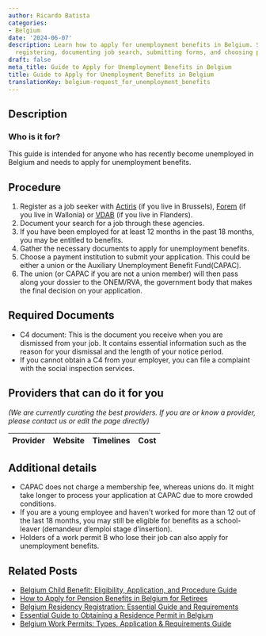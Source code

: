 ```yaml
---
author: Ricardo Batista
categories:
- Belgium
date: '2024-06-07'
description: Learn how to apply for unemployment benefits in Belgium. Steps include
  registering, documenting job search, submitting forms, and choosing payment institutions.
draft: false
meta_title: Guide to Apply for Unemployment Benefits in Belgium
title: Guide to Apply for Unemployment Benefits in Belgium
translationKey: belgium-request_for_unemployment_benefits
---
```


## Description
### Who is it for?
This guide is intended for anyone who has recently become unemployed in Belgium and needs to apply for unemployment benefits. 

## Procedure
1. Register as a job seeker with [Actiris](https://www.actiris.brussels/en/citizens/) (if you live in Brussels), [Forem](https://www.leforem.be/) (if you live in Wallonia) or [VDAB](https://www.vdab.be/english) (if you live in Flanders).
2. Document your search for a job through these agencies.
3. If you have been employed for at least 12 months in the past 18 months, you may be entitled to benefits. 
4. Gather the necessary documents to apply for unemployment benefits.
5. Choose a payment institution to submit your application. This could be either a union or the Auxiliary Unemployment Benefit Fund(CAPAC).
6. The union (or CAPAC if you are not a union member) will then pass along your dossier to the ONEM/RVA, the government body that makes the final decision on your application.

## Required Documents
- C4 document: This is the document you receive when you are dismissed from your job. It contains essential information such as the reason for your dismissal and the length of your notice period. 
- If you cannot obtain a C4 from your employer, you can file a complaint with the social inspection services.

## Providers that can do it for you

_(We are currently curating the best providers. If you are or know a provider, please contact us or edit the page directly)_

| Provider        |     Website     |     Timelines    |       Cost      |
| :-------------: | :-------------: |  :-------------: | :-------------: |

## Additional details
- CAPAC does not charge a membership fee, whereas unions do. It might take longer to process your application at CAPAC due to more crowded conditions.
- If you are a young employee and haven't worked for more than 12 out of the last 18 months, you may still be eligible for benefits as a school-leaver (demandeur d’emploi stage d’insertion).
- Holders of a work permit B who lose their job can also apply for unemployment benefits.
## Related Posts

- [Belgium Child Benefit: Eligibility, Application, and Procedure Guide](https://tramitit.com/guides/belgium/request_for_child_benefits/)
- [How to Apply for Pension Benefits in Belgium for Retirees](https://tramitit.com/guides/belgium/request_for_pension/)
- [Belgium Residency Registration: Essential Guide and Requirements](https://tramitit.com/guides/belgium/registration_in_the_population_registers/)
- [Essential Guide to Obtaining a Residence Permit in Belgium](https://tramitit.com/guides/belgium/request_for_residence_permit/)
- [Belgium Work Permits: Types, Application & Requirements Guide](https://tramitit.com/guides/belgium/request_for_work_permit/)
